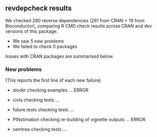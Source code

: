 ## revdepcheck results

We checked 280 reverse dependencies (261 from CRAN + 19 from Bioconductor), comparing R CMD check results across CRAN and dev versions of this package.

 * We saw 5 new problems
 * We failed to check 0 packages

Issues with CRAN packages are summarised below.

### New problems
(This reports the first line of each new failure)

* alookr
  checking examples ... ERROR

* civis
  checking tests ...

* future.tests
  checking tests ...

* PINstimation
  checking re-building of vignette outputs ... ERROR

* semtree
  checking tests ...

